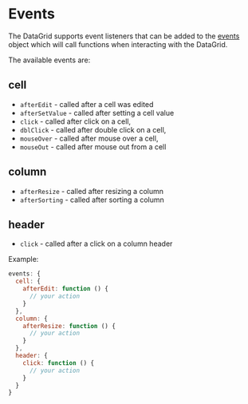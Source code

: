 # Events

The DataGrid supports event listeners that can be added to the [events](https://api.highcharts.com/dashboards/#interfaces/DataGrid_DataGridOptions.IndividualColumnOptions.html#events) object which will call functions when interacting with the DataGrid.

The available events are:

## cell

- `afterEdit` - called after a cell was edited
- `afterSetValue` - called after setting a cell value
- `click` - called after click on a cell,
- `dblClick` - called after double click on a cell,
- `mouseOver` - called after mouse over a cell,
- `mouseOut` - called after mouse out from a cell

## column

- `afterResize` - called after resizing a column
- `afterSorting` - called after sorting a column

## header

- `click` - called after a click on a column header

Example:

```js
events: {
  cell: {
    afterEdit: function () {
      // your action
    }
  },
  column: {
    afterResize: function () {
      // your action
    }
  },
  header: {
    click: function () {
      // your action
    }
  }
}
```
